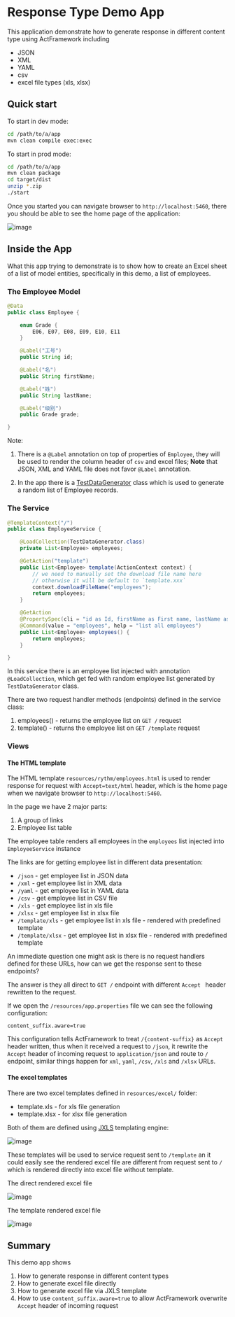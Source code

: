 # Response Type Demo App

This application demonstrate how to generate response in different content type using ActFramework including
- JSON
- XML
- YAML
- csv
- excel file types (xls, xlsx)

## Quick start

To start in dev mode:

```bash
cd /path/to/a/app
mvn clean compile exec:exec
```

To start in prod mode:

```bash
cd /path/to/a/app
mvn clean package
cd target/dist
unzip *.zip
./start
```

Once you started you can navigate browser to `http://localhost:5460`, there
 you should be able to see the home page of the application:
 
![image](https://user-images.githubusercontent.com/216930/65925088-ae94dd00-e432-11e9-9070-bd300d7a27f3.png)

## Inside the App

What this app trying to demonstrate is to show how to create an Excel sheet
 of a list of model entities, specifically in this demo, a list of employees.

### The Employee Model

```java
@Data
public class Employee {

    enum Grade {
        E06, E07, E08, E09, E10, E11
    }

    @Label("工号")
    public String id;

    @Label("名")
    public String firstName;

    @Label("姓")
    public String lastName;

    @Label("级别")
    public Grade grade;

}
```

Note:

1. There is a `@Label` annotation on top of properties of `Employee`, they
 will be used to render the column header of `csv` and excel files; **Note**
 that JSON, XML and YAML file does not favor `@Label` annotation.

2. In the app there is a [TestDataGenerator](https://github.com/act-gallery/excel/blob/master/src/main/java/demo/excel/TestDataGenerator.java#L36) 
class which is used to generate a random list of Employee records. 

### The Service

```java
@TemplateContext("/")
public class EmployeeService {

    @LoadCollection(TestDataGenerator.class)
    private List<Employee> employees;

    @GetAction("template")
    public List<Employee> template(ActionContext context) {
        // we need to manually set the download file name here
        // otherwise it will be default to `template.xxx`
        context.downloadFileName("employees");
        return employees;
    }

    @GetAction
    @PropertySpec(cli = "id as Id, firstName as First name, lastName as Last name, grade as Grade")
    @Command(value = "employees", help = "list all employees")
    public List<Employee> employees() {
        return employees;
    }

}
```

In this service there is an employee list injected with annotation
 `@LoadCollection`, which get fed with random employee list generated by
  `TestDataGenerator` class.
  
There are two request handler methods (endpoints) defined in the service class:

1. employees() - returns the employee list on `GET /` request
2. template() - returns the employee list on `GET /template` request

### Views

#### The HTML template

The HTML template `resources/rythm/employees.html` is used
to render response for request with `Accept=text/html` header, which is the
home page when we navigate browser to `http://localhost:5460`.

In the page we have 2 major parts:

1. A group of links
2. Employee list table

The employee table renders all employees in the `employees` list injected
 into `EmployeeService` instance
 
The links are for getting employee list in different data presentation:

* `/json` - get employee list in JSON data
* `/xml` - get employee list in XML data
* `/yaml` - get employee list in YAML data
* `/csv` - get employee list in CSV file
* `/xls` - get employee list in xls file
* `/xlsx` - get employee list in xlsx file
* `/template/xls` - get employee list in xls file - rendered with predefined
 template
* `/template/xlsx` - get employee list in xlsx file - rendered with
 predefined template
 
An immediate question one might ask is there is no request handlers defined
 for these URLs, how can we get the response sent to these endpoints?
 
The answer is they all direct to `GET /` endpoint with different `Accept
` header rewritten to the request.

If we open the `/resources/app.properties` file we can see the following
 configuration:
 
```properties
content_suffix.aware=true
```

This configuration tells ActFramework to treat `/{content-suffix}` as `Accept
` header written, thus when it received a request to `/json`, it rewrite the
 `Accept` header of incoming request to `application/json` and route to
  `/` endpoint, similar things happen for `xml`, `yaml`, `/csv`, `/xls` and 
  `/xlsx` URLs. 
 
#### The excel templates

There are two excel templates defined in `resources/excel/` folder:

* template.xls - for xls file generation
* template.xlsx - for xlsx file generation

Both of them are defined using [JXLS](http://jxls.sourceforge.net/) 
templating engine:

![image](https://user-images.githubusercontent.com/216930/65927178-eeac8d80-e43b-11e9-8cae-23552110dcd9.png)

These templates will be used to service request sent to `/template` an it
 could easily see the rendered excel file are different from request sent to
  `/` which is rendered directly into excel file without template.

The direct rendered excel file

![image](https://user-images.githubusercontent.com/216930/65926955-13eccc00-e43b-11e9-9dec-cd317d08befc.png)

The template rendered excel file

![image](https://user-images.githubusercontent.com/216930/65926980-3848a880-e43b-11e9-90fe-d7637a70a966.png)

## Summary

This demo app shows 

1. How to generate response in different content types
1. How to generate excel file directly
2. How to generate excel file via JXLS template
3. How to use `content_suffix.aware=true` to allow ActFramework overwrite
 `Accept` header of incoming request
